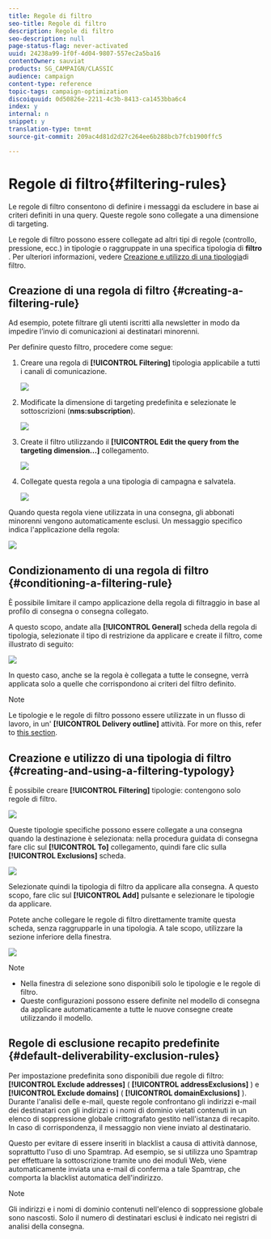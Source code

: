 ```yaml
---
title: Regole di filtro
seo-title: Regole di filtro
description: Regole di filtro
seo-description: null
page-status-flag: never-activated
uuid: 24238a99-1f0f-4d04-9807-557ec2a5ba16
contentOwner: sauviat
products: SG_CAMPAIGN/CLASSIC
audience: campaign
content-type: reference
topic-tags: campaign-optimization
discoiquuid: 0d50826e-2211-4c3b-8413-ca1453bba6c4
index: y
internal: n
snippet: y
translation-type: tm+mt
source-git-commit: 209ac4d81d2d27c264ee6b288bcb7fcb1900ffc5

---
```



# Regole di filtro{#filtering-rules}

Le regole di filtro consentono di definire i messaggi da escludere in base ai criteri definiti in una query. Queste regole sono collegate a una dimensione di targeting.

Le regole di filtro possono essere collegate ad altri tipi di regole (controllo, pressione, ecc.) in tipologie o raggruppate in una specifica tipologia di **filtro** . Per ulteriori informazioni, vedere [Creazione e utilizzo di una tipologia](#creating-and-using-a-filtering-typology)di filtro.

## Creazione di una regola di filtro {#creating-a-filtering-rule}

Ad esempio, potete filtrare gli utenti iscritti alla newsletter in modo da impedire l’invio di comunicazioni ai destinatari minorenni.

Per definire questo filtro, procedere come segue:

1. Creare una regola di **[!UICONTROL Filtering]** tipologia applicabile a tutti i canali di comunicazione.

   ![](assets/campaign_opt_create_filter_01.png)

1. Modificate la dimensione di targeting predefinita e selezionate le sottoscrizioni (**nms:subscription**).

   ![](assets/campaign_opt_create_filter_02.png)

1. Create il filtro utilizzando il **[!UICONTROL Edit the query from the targeting dimension...]** collegamento.

   ![](assets/campaign_opt_create_filter_03.png)

1. Collegate questa regola a una tipologia di campagna e salvatela.

   ![](assets/campaign_opt_create_filter_04.png)

Quando questa regola viene utilizzata in una consegna, gli abbonati minorenni vengono automaticamente esclusi. Un messaggio specifico indica l&#39;applicazione della regola:

![](assets/campaign_opt_create_filter_05.png)

## Condizionamento di una regola di filtro {#conditioning-a-filtering-rule}

È possibile limitare il campo applicazione della regola di filtraggio in base al profilo di consegna o consegna collegato.

A questo scopo, andate alla **[!UICONTROL General]** scheda della regola di tipologia, selezionate il tipo di restrizione da applicare e create il filtro, come illustrato di seguito:

![](assets/campaign_opt_create_filter_06.png)

In questo caso, anche se la regola è collegata a tutte le consegne, verrà applicata solo a quelle che corrispondono ai criteri del filtro definito.

>[!NOTE]
>
>Le tipologie e le regole di filtro possono essere utilizzate in un flusso di lavoro, in un&#39; **[!UICONTROL Delivery outline]** attività. For more on this, refer to [this section](../../workflow/using/delivery-outline.md).

## Creazione e utilizzo di una tipologia di filtro {#creating-and-using-a-filtering-typology}

È possibile creare **[!UICONTROL Filtering]** tipologie: contengono solo regole di filtro.

![](assets/campaign_opt_create_typo_filtering.png)

Queste tipologie specifiche possono essere collegate a una consegna quando la destinazione è selezionata: nella procedura guidata di consegna fare clic sul **[!UICONTROL To]** collegamento, quindi fare clic sulla **[!UICONTROL Exclusions]** scheda.

![](assets/campaign_opt_apply_typo_filtering.png)

Selezionate quindi la tipologia di filtro da applicare alla consegna. A questo scopo, fare clic sul **[!UICONTROL Add]** pulsante e selezionare le tipologie da applicare.

Potete anche collegare le regole di filtro direttamente tramite questa scheda, senza raggrupparle in una tipologia. A tale scopo, utilizzare la sezione inferiore della finestra.

![](assets/campaign_opt_select_typo_filtering.png)

>[!NOTE]
>
>* Nella finestra di selezione sono disponibili solo le tipologie e le regole di filtro.
>* Queste configurazioni possono essere definite nel modello di consegna da applicare automaticamente a tutte le nuove consegne create utilizzando il modello.
>



## Regole di esclusione recapito predefinite {#default-deliverability-exclusion-rules}

Per impostazione predefinita sono disponibili due regole di filtro: **[!UICONTROL Exclude addresses]** ( **[!UICONTROL addressExclusions]** ) e **[!UICONTROL Exclude domains]** ( **[!UICONTROL domainExclusions]** ). Durante l&#39;analisi delle e-mail, queste regole confrontano gli indirizzi e-mail dei destinatari con gli indirizzi o i nomi di dominio vietati contenuti in un elenco di soppressione globale crittografato gestito nell&#39;istanza di recapito. In caso di corrispondenza, il messaggio non viene inviato al destinatario.

Questo per evitare di essere inseriti in blacklist a causa di attività dannose, soprattutto l&#39;uso di uno Spamtrap. Ad esempio, se si utilizza uno Spamtrap per effettuare la sottoscrizione tramite uno dei moduli Web, viene automaticamente inviata una e-mail di conferma a tale Spamtrap, che comporta la blacklist automatica dell&#39;indirizzo.

>[!NOTE]
>
>Gli indirizzi e i nomi di dominio contenuti nell&#39;elenco di soppressione globale sono nascosti. Solo il numero di destinatari esclusi è indicato nei registri di analisi della consegna.

